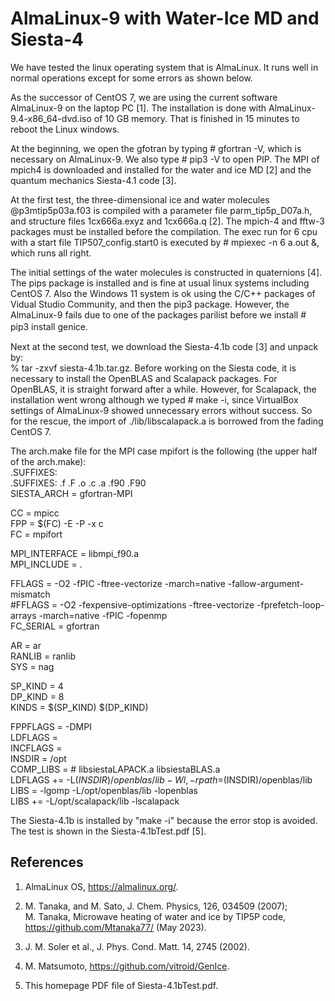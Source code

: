 # AlmaLinux-9 with Water-Ice MD and Siesta-4

We have tested the linux operating system that is AlmaLinux. 
It runs well in normal operations except for some errors as shown below.

As the successor of CentOS 7, we are using the current software 
AlmaLinux-9 on the laptop PC [1]. 
The installation is done with AlmaLinux-9.4-x86_64-dvd.iso
of 10 GB memory.  That is finished in 15 minutes to reboot
the Linux windows.

At the beginning, we open the gfotran by typing # gfortran -V, which
is necessary on AlmaLinux-9. We also type # pip3 -V to open PIP.
The MPI of mpich4 is downloaded and installed for the water and ice MD [2]
and the quantum mechanics Siesta-4.1 code [3].

At the first test, the three-dimensional ice and water molecules 
@p3mtip5p03a.f03 is compiled with a parameter file parm_tip5p_D07a.h, 
and structure files 1cx666a.exyz and 1cx666a.q [2]. 
The mpich-4 and fftw-3 packages must be installed before the compilation. 
The exec run for 6 cpu with a start file TIP507_config.start0 is executed 
by # mpiexec -n 6 a.out &, which runs all right.

The initial settings of the water molecules is constructed in quaternions [4]. 
The pips package is installed and is fine at usual linux systems including CentOS 7. 
Also the Windows 11 system is ok using the C/C++ packages of Vidual Studio Community, 
and then the pip3 package. However, the AlmaLinux-9 fails due to one of the packages 
parilist before we install # pip3 install genice. 　


Next at the second test, we download the Siesta-4.1b code [3] and unpack by:  
% tar -zxvf siesta-4.1b.tar.gz. Before working on the Siesta code, 
it is necessary to install the OpenBLAS and Scalapack packages.
For OpenBLAS, it is straight forward after a while.
However, for Scalapack, the installation went wrong although 
we typed # make -i, since VirtualBox settings of AlmaLinux-9 showed 
unnecessary errors without success. So for the rescue, the import of 
./lib/libscalapack.a is borrowed from the fading CentOS 7.

The arch.make file for the MPI case mpifort is the following (the upper half
of the arch.make):  
  .SUFFIXES:  
  .SUFFIXES: .f .F .o .c .a .f90 .F90  
  SIESTA_ARCH = gfortran-MPI  

  CC = mpicc  
  FPP = $(FC) -E -P -x c  
  FC = mpifort  

  MPI_INTERFACE = libmpi_f90.a  
  MPI_INCLUDE = .   

  FFLAGS = -O2 -fPIC -ftree-vectorize -march=native -fallow-argument-mismatch  
 #FFLAGS = -O2 -fexpensive-optimizations -ftree-vectorize -fprefetch-loop-arrays -march=native -fPIC -fopenmp  
  FC_SERIAL = gfortran  

  AR = ar  
  RANLIB = ranlib  
  SYS = nag  

  SP_KIND = 4  
  DP_KIND = 8  
  KINDS   = $(SP_KIND) $(DP_KIND)   
  
  FPPFLAGS = -DMPI   
  LDFLAGS  =  
  INCFLAGS =  
  INSDIR = /opt  
  COMP_LIBS =     # libsiestaLAPACK.a libsiestaBLAS.a  
  LDFLAGS += -L$(INSDIR)/openblas/lib -Wl,-rpath=$(INSDIR)/openblas/lib  
  LIBS = -lgomp -L/opt/openblas/lib -lopenblas  
  LIBS += -L/opt/scalapack/lib -lscalapack  

The Siesta-4.1b is installed by "make -i" because the error stop is avoided.
The test is shown in the Siesta-4.1bTest.pdf [5].


## References

1. AlmaLinux OS, https://almalinux.org/.

2. M. Tanaka, and M. Sato, J. Chem. Physics, 126, 034509 (2007);  
   M. Tanaka, Microwave heating of water and ice by TIP5P code,  
   https://github.com/Mtanaka77/ (May 2023).

3. J. M. Soler et al., J. Phys. Cond. Matt. 14, 2745 (2002).

4. M. Matsumoto, https://github.com/vitroid/GenIce.

5. This homepage PDF file of Siesta-4.1bTest.pdf. 
